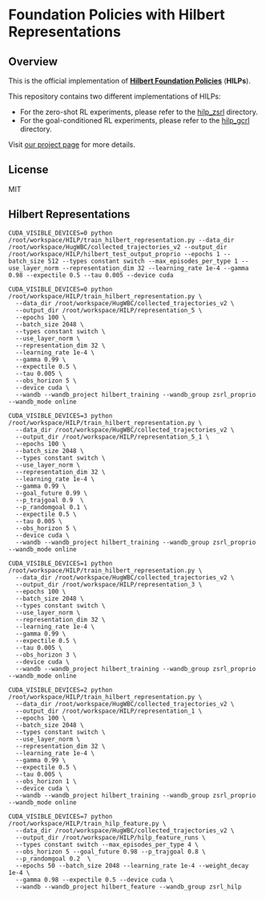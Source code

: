 # Foundation Policies with Hilbert Representations

## Overview
This is the official implementation of **[Hilbert Foundation Policies](https://seohong.me/projects/hilp/)** (**HILPs**).

This repository contains two different implementations of HILPs:
* For the zero-shot RL experiments, please refer to the [hilp_zsrl](hilp_zsrl) directory.
* For the goal-conditioned RL experiments, please refer to the [hilp_gcrl](hilp_gcrl) directory.

Visit [our project page](https://seohong.me/projects/hilp/) for more details.

## License
MIT

## Hilbert Representations
```
CUDA_VISIBLE_DEVICES=0 python /root/workspace/HILP/train_hilbert_representation.py --data_dir /root/workspace/HugWBC/collected_trajectories_v2 --output_dir /root/workspace/HILP/hilbert_test_output_proprio --epochs 1 --batch_size 512 --types constant switch --max_episodes_per_type 1 --use_layer_norm --representation_dim 32 --learning_rate 1e-4 --gamma 0.98 --expectile 0.5 --tau 0.005 --device cuda

CUDA_VISIBLE_DEVICES=0 python /root/workspace/HILP/train_hilbert_representation.py \
  --data_dir /root/workspace/HugWBC/collected_trajectories_v2 \
  --output_dir /root/workspace/HILP/representation_5 \
  --epochs 100 \
  --batch_size 2048 \
  --types constant switch \
  --use_layer_norm \
  --representation_dim 32 \
  --learning_rate 1e-4 \
  --gamma 0.99 \
  --expectile 0.5 \
  --tau 0.005 \
  --obs_horizon 5 \
  --device cuda \
  --wandb --wandb_project hilbert_training --wandb_group zsrl_proprio --wandb_mode online

CUDA_VISIBLE_DEVICES=3 python /root/workspace/HILP/train_hilbert_representation.py \
  --data_dir /root/workspace/HugWBC/collected_trajectories_v2 \
  --output_dir /root/workspace/HILP/representation_5_1 \
  --epochs 100 \
  --batch_size 2048 \
  --types constant switch \
  --use_layer_norm \
  --representation_dim 32 \
  --learning_rate 1e-4 \
  --gamma 0.99 \
  --goal_future 0.99 \
  --p_trajgoal 0.9  \
  --p_randomgoal 0.1 \
  --expectile 0.5 \
  --tau 0.005 \
  --obs_horizon 5 \
  --device cuda \
  --wandb --wandb_project hilbert_training --wandb_group zsrl_proprio --wandb_mode online

CUDA_VISIBLE_DEVICES=1 python /root/workspace/HILP/train_hilbert_representation.py \
  --data_dir /root/workspace/HugWBC/collected_trajectories_v2 \
  --output_dir /root/workspace/HILP/representation_3 \
  --epochs 100 \
  --batch_size 2048 \
  --types constant switch \
  --use_layer_norm \
  --representation_dim 32 \
  --learning_rate 1e-4 \
  --gamma 0.99 \
  --expectile 0.5 \
  --tau 0.005 \
  --obs_horizon 3 \
  --device cuda \
  --wandb --wandb_project hilbert_training --wandb_group zsrl_proprio --wandb_mode online

CUDA_VISIBLE_DEVICES=2 python /root/workspace/HILP/train_hilbert_representation.py \
  --data_dir /root/workspace/HugWBC/collected_trajectories_v2 \
  --output_dir /root/workspace/HILP/representation_1 \
  --epochs 100 \
  --batch_size 2048 \
  --types constant switch \
  --use_layer_norm \
  --representation_dim 32 \
  --learning_rate 1e-4 \
  --gamma 0.99 \
  --expectile 0.5 \
  --tau 0.005 \
  --obs_horizon 1 \
  --device cuda \
  --wandb --wandb_project hilbert_training --wandb_group zsrl_proprio --wandb_mode online
```

```
CUDA_VISIBLE_DEVICES=7 python /root/workspace/HILP/train_hilp_feature.py \
  --data_dir /root/workspace/HugWBC/collected_trajectories_v2 \
  --output_dir /root/workspace/HILP/hilp_feature_runs \
  --types constant switch --max_episodes_per_type 4 \
  --obs_horizon 5 --goal_future 0.98 --p_trajgoal 0.8 \
  --p_randomgoal 0.2  \
  --epochs 50 --batch_size 2048 --learning_rate 1e-4 --weight_decay 1e-4 \
  --gamma 0.98 --expectile 0.5 --device cuda \
  --wandb --wandb_project hilbert_feature --wandb_group zsrl_hilp
```